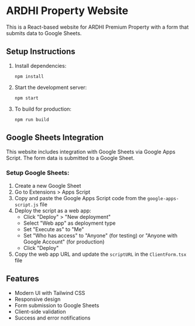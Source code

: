 # ARDHI Property Website

This is a React-based website for ARDHI Premium Property with a form that submits data to Google Sheets.

## Setup Instructions

1. Install dependencies:
   ```
   npm install
   ```

2. Start the development server:
   ```
   npm start
   ```

3. To build for production:
   ```
   npm run build
   ```

## Google Sheets Integration

This website includes integration with Google Sheets via Google Apps Script. The form data is submitted to a Google Sheet.

### Setup Google Sheets:

1. Create a new Google Sheet
2. Go to Extensions > Apps Script
3. Copy and paste the Google Apps Script code from the `google-apps-script.js` file
4. Deploy the script as a web app:
   - Click "Deploy" > "New deployment"
   - Select "Web app" as deployment type
   - Set "Execute as" to "Me"
   - Set "Who has access" to "Anyone" (for testing) or "Anyone with Google Account" (for production)
   - Click "Deploy"
5. Copy the web app URL and update the `scriptURL` in the `ClientForm.tsx` file

## Features

- Modern UI with Tailwind CSS
- Responsive design
- Form submission to Google Sheets
- Client-side validation
- Success and error notifications
